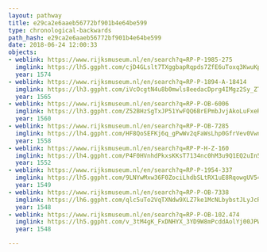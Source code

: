 ```yaml
---
layout: pathway
title: e29ca2e6aaeb56772bf901b4e64be599
type: chronological-backwards
path_hash: e29ca2e6aaeb56772bf901b4e64be599
date: 2018-06-24 12:00:33
objects:
- weblink: https://www.rijksmuseum.nl/en/search?q=RP-P-1985-275
  imglink: https://lh5.ggpht.com/cjD4GLslt7TXggbapRqpds7ZfE6uToxq3KwuKp1kz_Nm7GBT7GcKQMdrPrarLJt5wbFnSZIUrDxQ4JH86isxd2A9gbxV=s200
  year: 1574
- weblink: https://www.rijksmuseum.nl/en/search?q=RP-P-1894-A-18414
  imglink: https://lh3.ggpht.com/iVcOcgtN4u8b0mwls8eedacDprg4IMgz2Sy_ZTblw2nwhCU41GxUBMQVx9UhRNe9rhdtpIYJiMGfjpKx1aTePNtG0aw=s200
  year: 1565
- weblink: https://www.rijksmuseum.nl/en/search?q=RP-P-OB-6006
  imglink: https://lh3.ggpht.com/Z52BHzSgTxJP51YwFQQ6BrEPmbJvjAkoLuFxeRQUve8sjd-iew8PNLSp822akqtn5kc7LvJivF_8wS3aU2AsIwtBSQec=s200
  year: 1560
- weblink: https://www.rijksmuseum.nl/en/search?q=RP-P-OB-7285
  imglink: https://lh4.ggpht.com/HF8QoSEFKj6q_gPwWv2qFaWsLhp0GfrVev0VwnZz98hceZsfpTHW_MT5qGynRuIhKZtmnd-YuWzE69bVheOVzzNR7S0=s200
  year: 1558
- weblink: https://www.rijksmuseum.nl/en/search?q=RP-P-H-Z-160
  imglink: https://lh4.ggpht.com/P4F0HVnhdPkxsKKsT7134nc0hM3u9Q1EQ2uIn5Xyz4UI3h0SpR5IplsIYqEa9zdLbTgSJsN6AZ9LBWUTHFJXsvnPGQ=s200
  year: 1552
- weblink: https://www.rijksmuseum.nl/en/search?q=RP-P-1954-337
  imglink: https://lh5.ggpht.com/9LNYwMxw36F0ZociLhdbSLtRX1uE8RqowgUV547WoJFK1klnyddGRu6GTb4rT68HbalqUuaZPDcLLUNf0aVM5-ESEg=s200
  year: 1549
- weblink: https://www.rijksmuseum.nl/en/search?q=RP-P-OB-7338
  imglink: https://lh6.ggpht.com/qlc5uTo2VqTXNdw9XLZ7ke1McNLbybstJLyJcRmfzDsDmLhmICkoU__6HOEoPq72GM0zJ00a5-z9_UP3XOPRpq3gamPG=s200
  year: 1548
- weblink: https://www.rijksmuseum.nl/en/search?q=RP-P-OB-102.474
  imglink: https://lh5.ggpht.com/v_3tM4gK_FxDNHYX_3YD9W8mPcddAolYj00JPWuQoHOU89BvObLrJX-wS0qVAaz8-spsiRrcVs9JXRWApP9zbFE0H4g=s200
  year: 1548

---
```

